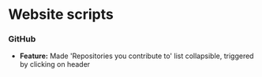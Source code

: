 # Website scripts

### GitHub
- **Feature:** Made 'Repositories you contribute to' list collapsible, triggered by clicking on header